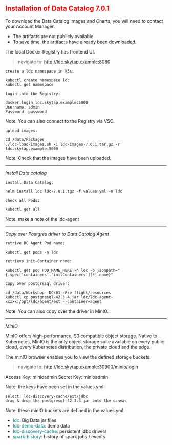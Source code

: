 ## <font color='red'>Installation of Data Catalog 7.0.1</font>

To download the Data Catalog images and Charts, you will need to contact your Account Manager.  
* The artifacts are not publicly available. 
* To save time, the artifacts have already been downloaded.

The local Docker Registry has frontend UI.

  > navigate to: http://ldc.skytap.example:8080


``create a ldc namespace in k3s:``
```
kubectl create namespace ldc
kubectl get namespace
```

``login into the Registry:``
```
docker login ldc.skytap.example:5000
Username: admin
Password: password   
```
Note: You can also connect to the Registry via VSC.

``upload images:``
```
cd /data/Packages
./ldc-load-images.sh -i ldc-images-7.0.1.tar.gz -r ldc.skytap.example:5000
```
Note: Check that the images have been uploaded.

---

<em>Install Data catalog</em>

``install Data Catalog:``
```
helm install ldc ldc-7.0.1.tgz -f values.yml -n ldc
```
``check all Pods:``
```
kubectl get all
```
Note: make a note of the ldc-agent 

---

<em>Copy over Postgres driver to Data Catalog Agent</em>

``retrive DC Agent Pod name:``
```
kubectl get pods -n ldc
```
``retrieve init-Container name:``
```
kubectl get pod POD_NAME_HERE -n ldc -o jsonpath="{.spec['containers','initContainers'][*].name}"
```

``copy over postgresql driver:``
```
cd /data/Workshop--DC/01--Pre-flight/resources
kubectl cp postgresql-42.3.4.jar ldc/ldc-agent-xxxxx:/opt/ldc/agent/ext --container=agent
```
Note: You can also copy over the driver in MinIO.

---

<em>MinIO</em>

MinIO offers high-performance, S3 compatible object storage.
Native to Kubernetes, MinIO is the only object storage suite available on every public cloud, every Kubernetes distribution, the private cloud and the edge.

The minIO browser enables you to view the defined storage buckets.

  > navigate to: http://ldc.skytap.example:30900/minio/login

Access Key: minioadmin
Secret Key: minioadmin

Note: the keys have been set in the values.yml

```
select: ldc-discovery-cache/ext/jdbc
drag & drop the postgresql-42.3.4.jar onto the canvas
```
Note: these minIO buckets are defined in the values.yml
* <font color='teal'>ldc:</font>  Big Data jar files
* <font color='teal'>ldc-demo-data:</font>  demo data
* <font color='teal'>ldc-discovery-cache:</font> persistent jdbc drivers 
* <font color='teal'>spark-history:</font> history of spark jobs / events